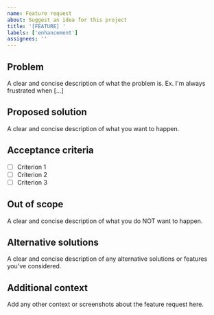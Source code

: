 ```yaml
---
name: Feature request
about: Suggest an idea for this project
title: '[FEATURE] '
labels: ['enhancement']
assignees: ''
---
```


## Problem
A clear and concise description of what the problem is. Ex. I'm always frustrated when [...]

## Proposed solution
A clear and concise description of what you want to happen.

## Acceptance criteria
- [ ] Criterion 1
- [ ] Criterion 2
- [ ] Criterion 3

## Out of scope
A clear and concise description of what you do NOT want to happen.

## Alternative solutions
A clear and concise description of any alternative solutions or features you've considered.

## Additional context
Add any other context or screenshots about the feature request here.
